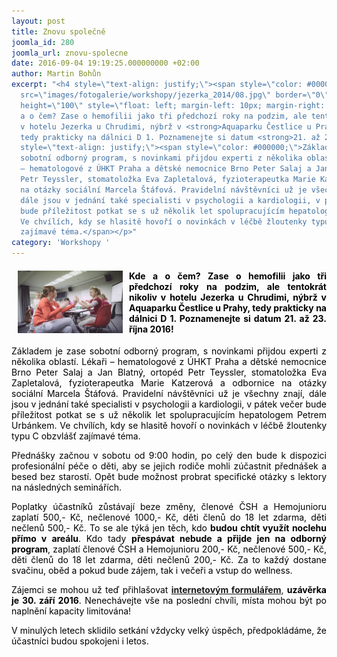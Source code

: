 ```yaml
---
layout: post
title: Znovu společně
joomla_id: 280
joomla_url: znovu-spolecne
date: 2016-09-04 19:19:25.000000000 +02:00
author: Martin Bohůn
excerpt: "<h4 style=\"text-align: justify;\"><span style=\"color: #000000;\"><img
  src=\"images/fotogalerie/workshopy/jezerka_2014/08.jpg\" border=\"0\" width=\"168\"
  height=\"100\" style=\"float: left; margin-left: 10px; margin-right: 10px;\" />Kde
  a o čem? Zase o hemofilii jako tři předchozí roky na podzim, ale tentokrát nikoliv
  v hotelu Jezerka u Chrudimi, nýbrž v <strong>Aquaparku Čestlice u Prahy</strong>,
  tedy prakticky na dálnici D 1. Poznamenejte si datum <strong>21. až 23. října 2016!</strong></span></h4>\r\n<p
  style=\"text-align: justify;\"><span style=\"color: #000000;\">Základem je zase
  sobotní odborný program, s novinkami přijdou experti z několika oblastí. Lékaři
  – hematologové z ÚHKT Praha a dětské nemocnice Brno Peter Salaj a Jan Blatný, ortopéd
  Petr Teyssler, stomatoložka Eva Zapletalová, fyzioterapeutka Marie Katzerová a odbornice
  na otázky sociální Marcela Štáfová. Pravidelní návštěvníci už je všechny znají,
  dále jsou v jednání také specialisti v psychologii a kardiologii, v pátek večer
  bude příležitost potkat se s už několik let spolupracujícím hepatologem Petrem Urbánkem.
  Ve chvílích, kdy se hlasitě hovoří o novinkách v léčbě žloutenky typu C obzvlášť
  zajímavé téma.</span></p>"
category: 'Workshopy '
---
```

<h4 style="text-align: justify;"><span style="color: #000000;"><img src="images/fotogalerie/workshopy/jezerka_2014/08.jpg" border="0" width="168" height="100" style="float: left; margin-left: 10px; margin-right: 10px;" />Kde a o čem? Zase o hemofilii jako tři předchozí roky na podzim, ale tentokrát nikoliv v hotelu Jezerka u Chrudimi, nýbrž v <strong>Aquaparku Čestlice u Prahy</strong>, tedy prakticky na dálnici D 1. Poznamenejte si datum <strong>21. až 23. října 2016!</strong></span></h4>

<p style="text-align: justify;"><span style="color: #000000;">Základem je zase sobotní odborný program, s novinkami přijdou experti z několika oblastí. Lékaři – hematologové z ÚHKT Praha a dětské nemocnice Brno Peter Salaj a Jan Blatný, ortopéd Petr Teyssler, stomatoložka Eva Zapletalová, fyzioterapeutka Marie Katzerová a odbornice na otázky sociální Marcela Štáfová. Pravidelní návštěvníci už je všechny znají, dále jsou v jednání také specialisti v psychologii a kardiologii, v pátek večer bude příležitost potkat se s už několik let spolupracujícím hepatologem Petrem Urbánkem. Ve chvílích, kdy se hlasitě hovoří o novinkách v léčbě žloutenky typu C obzvlášť zajímavé téma.</span></p>



<p style="text-align: justify;"><span style="color: #000000;">Přednášky začnou v sobotu od 9:00 hodin, po celý den bude k dispozici profesionální péče o děti, aby se jejich rodiče mohli zúčastnit přednášek a besed bez starostí. Opět bude možnost probrat specifické otázky s lektory na následných seminářích.</span></p>

<p style="text-align: justify;"><span style="color: #000000;">Poplatky účastníků zůstávají beze změny, členové ČSH a Hemojunioru zaplatí 500,- Kč, nečlenové 1000,- Kč, děti členů do 18 let zdarma, děti nečlenů 500,- Kč. To se ale týká jen těch, kdo <strong>budou chtít využít noclehu přímo v areálu</strong>. Kdo tady <strong>přespávat nebude a přijde jen na odborný program</strong>, zaplatí členové ČSH a Hemojunioru 200,- Kč, nečlenové 500,- Kč, děti členů do 18 let zdarma, děti nečlenů 200,- Kč. Za to každý dostane svačinu, oběd a pokud bude zájem, tak i večeři a vstup do wellness.</span></p>

<p style="text-align: justify;"><span style="color: #000000;">Zájemci se mohou už teď přihlašovat</span> <a href="index.php/cs/?option=com_chronoforms&amp;chronoform=Deadline-tabor" target="_blank" title="Deadline"><strong>internetovým formulářem</strong></a>, <span style="color: #000000;"><strong>uzávěrka je 30. září 2016</strong>. Nenechávejte vše na poslední chvíli, místa mohou být po naplnění kapacity limitována!</span></p>

<p style="text-align: justify;"><span style="color: #000000;">V minulých letech sklidilo setkání vždycky velký úspěch, předpokládáme, že účastníci budou spokojeni i letos.</span></p>
